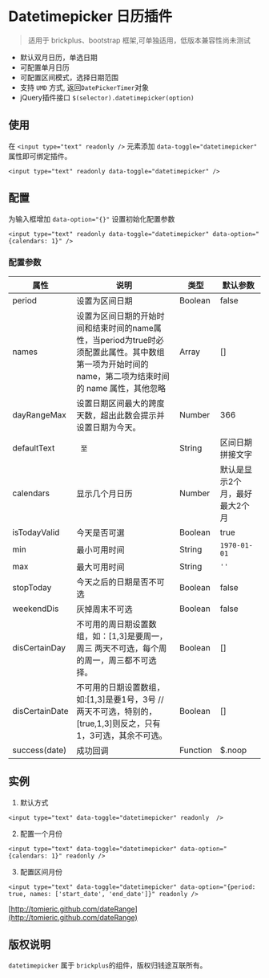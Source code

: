 # Datetimepicker 日历插件

> 适用于 brickplus、bootstrap 框架,可单独适用，低版本兼容性尚未测试

* 默认双月日历，单选日期
* 可配置单月日历
* 可配置区间模式，选择日期范围
* 支持 `UMD` 方式, 返回`DatePickerTimer`对象
* jQuery插件接口 `$(selector).datetimepicker(option)`

## 使用

在 `<input type="text" readonly />` 元素添加 `data-toggle="datetimepicker"` 属性即可绑定插件。

```
<input type="text" readonly data-toggle="datetimepicker" />
```

## 配置

为输入框增加 `data-option="{}"` 设置初始化配置参数

```
<input type="text" readonly data-toggle="datetimepicker" data-option="{calendars: 1}" />
```

### 配置参数

<table class="table">
    <thead>
        <tr>
        <th>属性</th>
        <th>说明</th>
        <th>类型</th>
        <th>默认参数</th>
        </tr>
    </thead>
    <tbody>
        <tr>
        <td>period</td>
        <td>设置为区间日期</td>
        <td>Boolean</td>
        <td>false</td>
        </tr>
        <tr>
        <td>names</td>
        <td>设置为区间日期的开始时间和结束时间的name属性，当period为true时必须配置此属性。其中数组第一项为开始时间的 name，第二项为结束时间的 name 属性，其他忽略</td>
        <td>Array</td>
        <td>[]</td>
        </tr>
        <tr>
        <td>dayRangeMax</td>
        <td>设置日期区间最大的跨度天数，超出此数会提示并设置日期为今天。</td>
        <td>Number</td>
        <td>366</td>
        </tr>
        <tr>
        <td>defaultText</td>
        <td><code> 至 </code></td>
        <td>String</td>
        <td>区间日期拼接文字</td>
        </tr>
        <tr>
        <td>calendars</td>
        <td>显示几个月日历</td>
        <td>Number</td>
        <td>默认是显示2个月，最好最大2个月</td>
        </tr>
        <tr>
        <td>isTodayValid</td>
        <td>今天是否可選</td>
        <td>Boolean</td>
        <td>true</td>
        </tr>
        <tr>
        <td>min</td>
        <td>最小可用时间</td>
        <td>String</td>
        <td><code>1970-01-01</code></td>
        </tr>
        <tr>
        <td>max</td>
        <td>最大可用时间</td>
        <td>String</td>
        <td><code>''</code></td>
        </tr>
        <tr>
        <td>stopToday</td>
        <td>今天之后的日期是否不可选</td>
        <td>Boolean</td>
        <td>false</td>
        </tr>
        <tr>
        <td>weekendDis</td>
        <td>灰掉周末不可选</td>
        <td>Boolean</td>
        <td>false</td>
        </tr>
        <tr>
        <td>disCertainDay</td>
        <td>不可用的周日期设置数组，如：[1,3]是要周一， 周三 两天不可选，每个周的周一，周三都不可选择。</td>
        <td>Boolean</td>
        <td>[]</td>
        </tr>
        <tr>
        <td>disCertainDate</td>
        <td>不可用的日期设置数组，如:[1,3]是要1号，3号 // 两天不可选，特别的，[true,1,3]则反之，只有1，3可选，其余不可选。</td>
        <td>Boolean</td>
        <td>[]</td>
        </tr>
        <tr>
        <td>success(date)</td>
        <td>成功回调</td>
        <td>Function</td>
        <td>$.noop</td>
        </tr>
    </tbody>
</table>

## 实例

1. 默认方式

```
<input type="text" data-toggle="datetimepicker" readonly  />
```

2. 配置一个月份

```
<input type="text" data-toggle="datetimepicker" data-option="{calendars: 1}" readonly />
```

3. 配置区间月份

```
<input type="text" data-toggle="datetimepicker" data-option="{period: true, names: ['start_date', 'end_date']}" readonly />
```

[http://tomieric.github.com/dateRange](http://tomieric.github.com/dateRange)


## 版权说明

`datetimepicker` 属于 `brickplus`的组件，版权归钱途互联所有。
